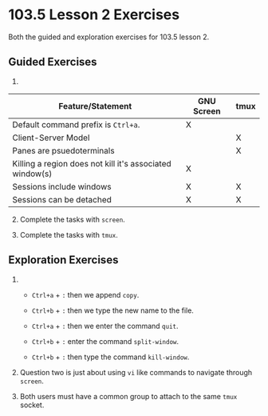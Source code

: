 # 103.5 Lesson 2 Exercises

Both the guided and exploration exercises for 103.5 lesson 2.

## Guided Exercises

1. 

|**Feature/Statement**|**GNU Screen**|**tmux**|
|-|-|-|
|Default command prefix is `Ctrl+a`. |X||
|Client-Server Model||X|
|Panes are psuedoterminals||X|
|Killing a region does not kill it's associated window(s)|X||
|Sessions include windows|X|X|
|Sessions can be detached|X|X|

2. Complete the tasks with `screen`. 

3. Complete the tasks with `tmux`. 

## Exploration Exercises

1. 
    - `Ctrl+a` + `:` then we append `copy`.

    - `Ctrl+b` + `:` then we type the new name to the file.

    - `Ctrl+a` + `:` then we enter the command `quit`.

    - `Ctrl+b` + `:` enter the command `split-window`.

    - `Ctrl+b` + `:` then type the command `kill-window`.

2. Question two is just about using `vi` like commands to navigate through `screen`.

3. Both users must have a common group to attach to the same `tmux` socket.
